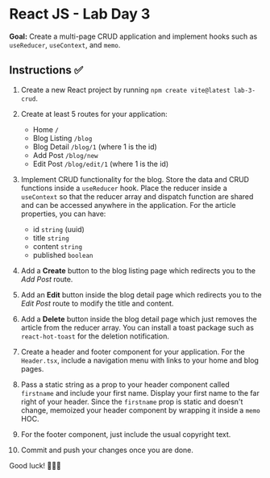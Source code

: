 # React JS - Lab Day 3

**Goal:** Create a multi-page CRUD application and implement hooks such as `useReducer`, `useContext`, and `memo`.

## Instructions ✅

1. Create a new React project by running `npm create vite@latest lab-3-crud`.
2. Create at least 5 routes for your application:

    - Home `/`
    - Blog Listing `/blog`
    - Blog Detail `/blog/1` (where 1 is the id)
    - Add Post `/blog/new`
    - Edit Post `/blog/edit/1` (where 1 is the id)

3. Implement CRUD functionality for the blog. Store the data and CRUD functions inside a `useReducer` hook. Place the reducer inside a `useContext` so that the reducer array and dispatch function are shared and can be accessed anywhere in the application. For the article properties, you can have:

    - id `string` (uuid)
    - title `string`
    - content `string`
    - published `boolean`

4. Add a **Create** button to the blog listing page which redirects you to the *Add Post* route.
5. Add an **Edit** button inside the blog detail page which redirects you to the *Edit Post* route to modify the title and content.
6. Add a **Delete** button inside the blog detail page which just removes the article from the reducer array. You can install a toast package such as `react-hot-toast` for the deletion notification.
7. Create a header and footer component for your application. For the `Header.tsx`, include a navigation menu with links to your home and blog pages.
8. Pass a static string as a prop to your header component called `firstname` and include your first name. Display your first name to the far right of your header. Since the `firstname` prop is static and doesn't change, memoized your header component by wrapping it inside a `memo` HOC.
9. For the footer component, just include the usual copyright text.
10. Commit and push your changes once you are done.

Good luck! 🎉🎉🎉
